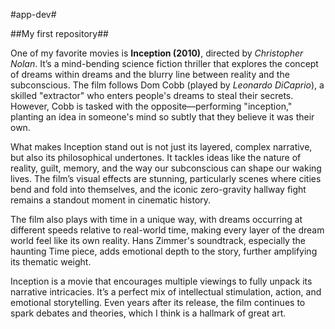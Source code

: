 #app-dev#



##My first repository##

One of my favorite movies is **Inception (2010)**, directed by *Christopher Nolan*. It’s a mind-bending science fiction thriller that explores the concept of dreams within dreams and the blurry line between reality and the subconscious. The film follows Dom Cobb (played by *Leonardo DiCaprio*), a skilled "extractor" who enters people's dreams to steal their secrets. However, Cobb is tasked with the opposite—performing "inception," planting an idea in someone's mind so subtly that they believe it was their own.

What makes Inception stand out is not just its layered, complex narrative, but also its philosophical undertones. It tackles ideas like the nature of reality, guilt, memory, and the way our subconscious can shape our waking lives. The film’s visual effects are stunning, particularly scenes where cities bend and fold into themselves, and the iconic zero-gravity hallway fight remains a standout moment in cinematic history.

The film also plays with time in a unique way, with dreams occurring at different speeds relative to real-world time, making every layer of the dream world feel like its own reality. Hans Zimmer's soundtrack, especially the haunting Time piece, adds emotional depth to the story, further amplifying its thematic weight.

Inception is a movie that encourages multiple viewings to fully unpack its narrative intricacies. It’s a perfect mix of intellectual stimulation, action, and emotional storytelling. Even years after its release, the film continues to spark debates and theories, which I think is a hallmark of great art.

